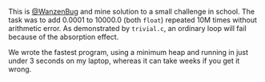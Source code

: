 This is [@WanzenBug](https://github.com/WanzenBug) and mine solution to a small challenge in school. The task was to add 0.0001 to 10000.0 (both `float`) repeated 10M times without arithmetic error. As demonstrated by `trivial.c`, an ordinary loop will fail because of the absorption effect.

We wrote the fastest program, using a minimum heap and running in just under 3 seconds on my laptop, whereas it can take weeks if you get it wrong.
